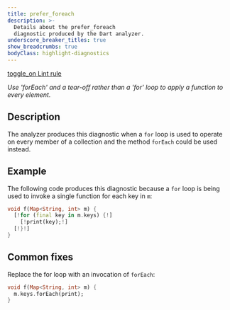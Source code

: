 ```yaml
---
title: prefer_foreach
description: >-
  Details about the prefer_foreach
  diagnostic produced by the Dart analyzer.
underscore_breaker_titles: true
show_breadcrumbs: true
bodyClass: highlight-diagnostics
---
```


<div class="tags">
  <a class="tag-label"
      href="/tools/linter-rules/prefer_foreach"
      title="Learn about the lint rule that enables this diagnostic."
      aria-label="Learn about the lint rule that enables this diagnostic."
      target="_blank">
    <span class="material-symbols" aria-hidden="true">toggle_on</span>
    <span>Lint rule</span>
  </a>
</div>

_Use 'forEach' and a tear-off rather than a 'for' loop to apply a function to
every element._

## Description

The analyzer produces this diagnostic when a `for` loop is used to operate
on every member of a collection and the method `forEach` could be used
instead.

## Example

The following code produces this diagnostic because a `for` loop is being
used to invoke a single function for each key in `m`:

```dart
void f(Map<String, int> m) {
  [!for (final key in m.keys) {!]
    [!print(key);!]
  [!}!]
}
```

## Common fixes

Replace the for loop with an invocation of `forEach`:

```dart
void f(Map<String, int> m) {
  m.keys.forEach(print);
}
```
